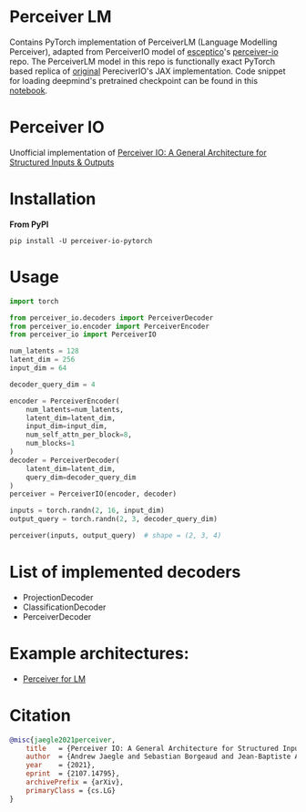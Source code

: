 # Perceiver LM
Contains PyTorch implementation of PerceiverLM (Language Modelling Perceiver), adapted from PerceiverIO model of [esceptico](https://github.com/esceptico)'s [perceiver-io](https://github.com/esceptico/perceiver-io) repo. The PerceiverLM model in this repo is functionally exact PyTorch based replica of [original](https://github.com/deepmind/deepmind-research/tree/master/perceiver) PereciverIO's JAX implementation. Code snippet for loading deepmind's pretrained checkpoint can be found in this [notebook](pretrained_perceiver-io_lm.ipynb).

# Perceiver IO
Unofficial implementation of 
[Perceiver IO: A General Architecture for Structured Inputs & Outputs](https://arxiv.org/abs/2107.14795)


# Installation
**From PyPI**
```shell
pip install -U perceiver-io-pytorch
```


# Usage

```python
import torch

from perceiver_io.decoders import PerceiverDecoder
from perceiver_io.encoder import PerceiverEncoder
from perceiver_io import PerceiverIO

num_latents = 128
latent_dim = 256
input_dim = 64

decoder_query_dim = 4

encoder = PerceiverEncoder(
    num_latents=num_latents,
    latent_dim=latent_dim,
    input_dim=input_dim,
    num_self_attn_per_block=8,
    num_blocks=1
)
decoder = PerceiverDecoder(
    latent_dim=latent_dim,
    query_dim=decoder_query_dim
)
perceiver = PerceiverIO(encoder, decoder)

inputs = torch.randn(2, 16, input_dim)
output_query = torch.randn(2, 3, decoder_query_dim)

perceiver(inputs, output_query)  # shape = (2, 3, 4)

```

# List of implemented decoders
* ProjectionDecoder
* ClassificationDecoder
* PerceiverDecoder

# Example architectures:
* [Perceiver for LM](examples/language_modelling.py)

# Citation
```bibtex
@misc{jaegle2021perceiver,
    title   = {Perceiver IO: A General Architecture for Structured Inputs & Outputs},
    author  = {Andrew Jaegle and Sebastian Borgeaud and Jean-Baptiste Alayrac and Carl Doersch and Catalin Ionescu and David Ding and Skanda Koppula and Andrew Brock and Evan Shelhamer and Olivier Hénaff and Matthew M. Botvinick and Andrew Zisserman and Oriol Vinyals and João Carreira},
    year    = {2021},
    eprint  = {2107.14795},
    archivePrefix = {arXiv},
    primaryClass = {cs.LG}
}
```
